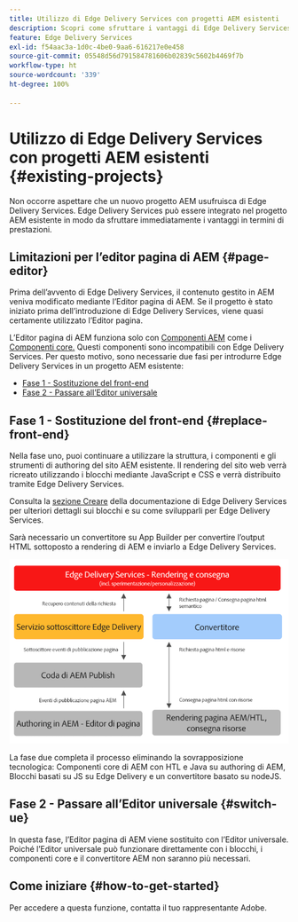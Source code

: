```yaml
---
title: Utilizzo di Edge Delivery Services con progetti AEM esistenti
description: Scopri come sfruttare i vantaggi di Edge Delivery Services sui tuoi progetti AEM esistenti
feature: Edge Delivery Services
exl-id: f54aac3a-1d0c-4be0-9aa6-616217e0e458
source-git-commit: 05548d56d791584781606b02839c5602b4469f7b
workflow-type: ht
source-wordcount: '339'
ht-degree: 100%

---
```


# Utilizzo di Edge Delivery Services con progetti AEM esistenti {#existing-projects}

Non occorre aspettare che un nuovo progetto AEM usufruisca di Edge Delivery Services. Edge Delivery Services può essere integrato nel progetto AEM esistente in modo da sfruttare immediatamente i vantaggi in termini di prestazioni.

## Limitazioni per l’editor pagina di AEM {#page-editor}

Prima dell’avvento di Edge Delivery Services, il contenuto gestito in AEM veniva modificato mediante l’Editor pagina di AEM. Se il progetto è stato iniziato prima dell’introduzione di Edge Delivery Services, viene quasi certamente utilizzato l’Editor pagina.

L’Editor pagina di AEM funziona solo con [Componenti AEM](/help/implementing/developing/components/overview.md) come i [Componenti core.](https://experienceleague.adobe.com/docs/experience-manager-core-components/using/introduction.html?lang=it) Questi componenti sono incompatibili con Edge Delivery Services. Per questo motivo, sono necessarie due fasi per introdurre Edge Delivery Services in un progetto AEM esistente:

* [Fase 1 - Sostituzione del front-end](#replace-front-end)
* [Fase 2 - Passare all’Editor universale](#switch-ue)

## Fase 1 - Sostituzione del front-end {#replace-front-end}

Nella fase uno, puoi continuare a utilizzare la struttura, i componenti e gli strumenti di authoring del sito AEM esistente. Il rendering del sito web verrà ricreato utilizzando i blocchi mediante JavaScript e CSS e verrà distribuito tramite Edge Delivery Services.

Consulta la [sezione Creare](/help/edge/developer/block-collection.md) della documentazione di Edge Delivery Services per ulteriori dettagli sui blocchi e su come svilupparli per Edge Delivery Services.

Sarà necessario un convertitore su App Builder per convertire l’output HTML sottoposto a rendering di AEM e inviarlo a Edge Delivery Services.

![Convertitore di contenuto nel flusso di pubblicazione](assets/content-converter.png)

La fase due completa il processo eliminando la sovrapposizione tecnologica: Componenti core di AEM con HTL e Java su authoring di AEM, Blocchi basati su JS su Edge Delivery e un convertitore basato su nodeJS.

## Fase 2 - Passare all’Editor universale {#switch-ue}

In questa fase, l’Editor pagina di AEM viene sostituito con l’Editor universale. Poiché l’Editor universale può funzionare direttamente con i blocchi, i componenti core e il convertitore AEM non saranno più necessari.

## Come iniziare {#how-to-get-started}

Per accedere a questa funzione, contatta il tuo rappresentante Adobe.
